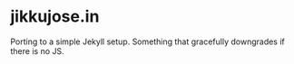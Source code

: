 # jikkujose.in

Porting to a simple Jekyll setup. Something that gracefully downgrades if there
is no JS.
